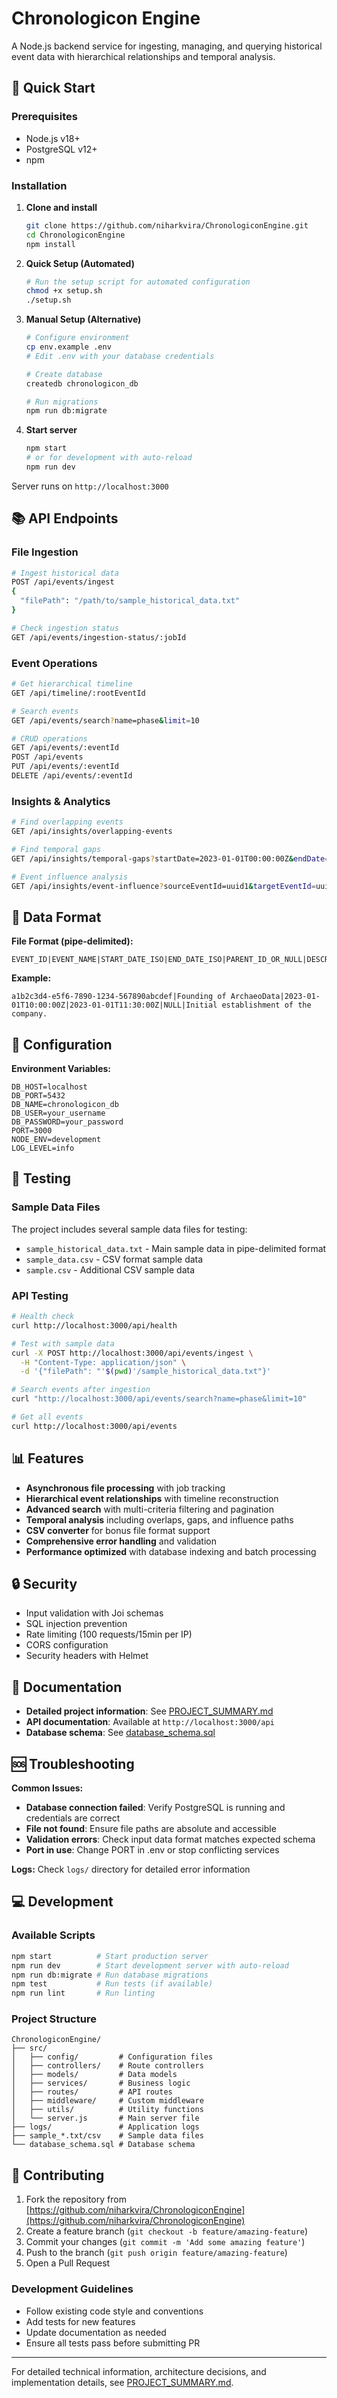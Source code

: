 # Chronologicon Engine

A Node.js backend service for ingesting, managing, and querying historical event data with hierarchical relationships and temporal analysis.

## 🚀 Quick Start

### Prerequisites
- Node.js v18+
- PostgreSQL v12+
- npm

### Installation

1. **Clone and install**
   ```bash
   git clone https://github.com/niharkvira/ChronologiconEngine.git
   cd ChronologiconEngine
   npm install
   ```

2. **Quick Setup (Automated)**
   ```bash
   # Run the setup script for automated configuration
   chmod +x setup.sh
   ./setup.sh
   ```

3. **Manual Setup (Alternative)**
   ```bash
   # Configure environment
   cp env.example .env
   # Edit .env with your database credentials
   
   # Create database
   createdb chronologicon_db
   
   # Run migrations
   npm run db:migrate
   ```

4. **Start server**
   ```bash
   npm start
   # or for development with auto-reload
   npm run dev
   ```

Server runs on `http://localhost:3000`

## 📚 API Endpoints

### File Ingestion
```bash
# Ingest historical data
POST /api/events/ingest
{
  "filePath": "/path/to/sample_historical_data.txt"
}

# Check ingestion status
GET /api/events/ingestion-status/:jobId
```

### Event Operations
```bash
# Get hierarchical timeline
GET /api/timeline/:rootEventId

# Search events
GET /api/events/search?name=phase&limit=10

# CRUD operations
GET /api/events/:eventId
POST /api/events
PUT /api/events/:eventId
DELETE /api/events/:eventId
```

### Insights & Analytics
```bash
# Find overlapping events
GET /api/insights/overlapping-events

# Find temporal gaps
GET /api/insights/temporal-gaps?startDate=2023-01-01T00:00:00Z&endDate=2023-01-31T00:00:00Z

# Event influence analysis
GET /api/insights/event-influence?sourceEventId=uuid1&targetEventId=uuid2
```

## 📄 Data Format

**File Format (pipe-delimited):**
```
EVENT_ID|EVENT_NAME|START_DATE_ISO|END_DATE_ISO|PARENT_ID_OR_NULL|DESCRIPTION
```

**Example:**
```
a1b2c3d4-e5f6-7890-1234-567890abcdef|Founding of ArchaeoData|2023-01-01T10:00:00Z|2023-01-01T11:30:00Z|NULL|Initial establishment of the company.
```

## 🔧 Configuration

**Environment Variables:**
```env
DB_HOST=localhost
DB_PORT=5432
DB_NAME=chronologicon_db
DB_USER=your_username
DB_PASSWORD=your_password
PORT=3000
NODE_ENV=development
LOG_LEVEL=info
```

## 🧪 Testing

### Sample Data Files
The project includes several sample data files for testing:
- `sample_historical_data.txt` - Main sample data in pipe-delimited format
- `sample_data.csv` - CSV format sample data
- `sample.csv` - Additional CSV sample data

### API Testing
```bash
# Health check
curl http://localhost:3000/api/health

# Test with sample data
curl -X POST http://localhost:3000/api/events/ingest \
  -H "Content-Type: application/json" \
  -d '{"filePath": "'$(pwd)'/sample_historical_data.txt"}'

# Search events after ingestion
curl "http://localhost:3000/api/events/search?name=phase&limit=10"

# Get all events
curl http://localhost:3000/api/events
```

## 📊 Features

- **Asynchronous file processing** with job tracking
- **Hierarchical event relationships** with timeline reconstruction
- **Advanced search** with multi-criteria filtering and pagination
- **Temporal analysis** including overlaps, gaps, and influence paths
- **CSV converter** for bonus file format support
- **Comprehensive error handling** and validation
- **Performance optimized** with database indexing and batch processing

## 🔒 Security

- Input validation with Joi schemas
- SQL injection prevention
- Rate limiting (100 requests/15min per IP)
- CORS configuration
- Security headers with Helmet

## 📝 Documentation

- **Detailed project information**: See [PROJECT_SUMMARY.md](PROJECT_SUMMARY.md)
- **API documentation**: Available at `http://localhost:3000/api`
- **Database schema**: See [database_schema.sql](database_schema.sql)

## 🆘 Troubleshooting

**Common Issues:**
- **Database connection failed**: Verify PostgreSQL is running and credentials are correct
- **File not found**: Ensure file paths are absolute and accessible
- **Validation errors**: Check input data format matches expected schema
- **Port in use**: Change PORT in .env or stop conflicting services

**Logs:** Check `logs/` directory for detailed error information

## 💻 Development

### Available Scripts
```bash
npm start          # Start production server
npm run dev        # Start development server with auto-reload
npm run db:migrate # Run database migrations
npm test           # Run tests (if available)
npm run lint       # Run linting
```

### Project Structure
```
ChronologiconEngine/
├── src/
│   ├── config/         # Configuration files
│   ├── controllers/    # Route controllers
│   ├── models/         # Data models
│   ├── services/       # Business logic
│   ├── routes/         # API routes
│   ├── middleware/     # Custom middleware
│   ├── utils/          # Utility functions
│   └── server.js       # Main server file
├── logs/               # Application logs
├── sample_*.txt/csv    # Sample data files
└── database_schema.sql # Database schema
```

## 🤝 Contributing

1. Fork the repository from [https://github.com/niharkvira/ChronologiconEngine](https://github.com/niharkvira/ChronologiconEngine)
2. Create a feature branch (`git checkout -b feature/amazing-feature`)
3. Commit your changes (`git commit -m 'Add some amazing feature'`)
4. Push to the branch (`git push origin feature/amazing-feature`)
5. Open a Pull Request

### Development Guidelines
- Follow existing code style and conventions
- Add tests for new features
- Update documentation as needed
- Ensure all tests pass before submitting PR

---

For detailed technical information, architecture decisions, and implementation details, see [PROJECT_SUMMARY.md](PROJECT_SUMMARY.md).